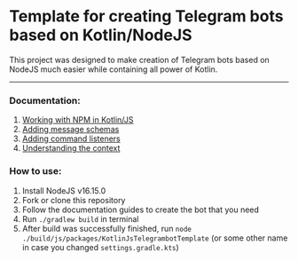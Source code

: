 # Template for creating Telegram bots based on Kotlin/NodeJS

This project was designed to make creation of Telegram bots based on NodeJS much easier while containing all power of Kotlin.
***

### Documentation:
1. [Working with NPM in Kotlin/JS](/docs/WorkingWithJavascript.md)
2. [Adding message schemas](/docs/MessageScheming.md)
3. [Adding command listeners](/docs/CommandRegistration.md)
4. [Understanding the context](/docs/UnderstandingTheContext.md)

### How to use:
1. Install NodeJS v16.15.0
2. Fork or clone this repository
3. Follow the documentation guides to create the bot that you need
4. Run `./gradlew build` in terminal
5. After build was successfully finished, run `node ./build/js/packages/KotlinJsTelegrambotTemplate` (or some other name in case you changed `settings.gradle.kts`)
